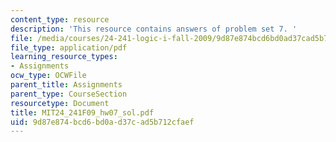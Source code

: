 ```yaml
---
content_type: resource
description: 'This resource contains answers of problem set 7. '
file: /media/courses/24-241-logic-i-fall-2009/9d87e874bcd6bd0ad37cad5b712cfaef_MIT24_241F09_hw07_sol.pdf
file_type: application/pdf
learning_resource_types:
- Assignments
ocw_type: OCWFile
parent_title: Assignments
parent_type: CourseSection
resourcetype: Document
title: MIT24_241F09_hw07_sol.pdf
uid: 9d87e874-bcd6-bd0a-d37c-ad5b712cfaef
---
```

